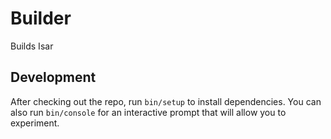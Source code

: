 # Builder

Builds Isar

## Development

After checking out the repo, run `bin/setup` to install dependencies. You can also run `bin/console` for an interactive prompt that will allow you to experiment.
